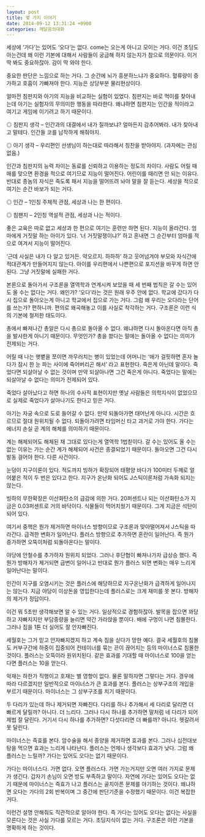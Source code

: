 ```yaml
---
layout: post
title: 몇 가지 이야기
date: 2014-09-12 13:31:24 +0900
categories: 깨달음의대화
---
```

세상에 ‘가다’는 있어도 ‘오다’는 없다. come는 오는게 아니고 모이는 거다. 이건 초딩도 아는건데 왜 이런 기본에 대해서 사람들이 궁금해 하지 않는지가 참으로 의문이다. 이거 딱 봐도 중요하잖아. 감이 딱 와야 한다. 

  


중요한 판단은 느낌으로 하는 거다. 그 순간에 뇌가 흥분하느냐가 중요하다. 혈류량이 증가하고 호흡이 가빠져야 한다. 지능은 상당부분 물리현상이다. 

  


얼마전 침판지와 아기의 지능을 비교하는 실험이 있었다. 침판지는 바로 먹이를 찾아내는데 아기는 실험자의 무의미한 행동을 따라한다. 왜냐하면 침판지는 인간을 적이라고 여기고 게임에 이기려고 하기 때문이다. 

  


◎ 침판지 생각 – 인간과의 대결에서 내가 질까보냐? 얼마든지 감추어봐라. 내가 찾아내고 말테다. 인간들 코를 납작하게 해줘야지. 

  


◎ 아기 생각 – 우리편인 선생님이 하는대로 따라해서 칭찬을 받아야지. (과자에는 관심없음.)

  


인간과 침판지의 능력 차이는 동료를 신뢰하고 이용하는 정도의 차이다. 사람도 어릴 때 매를 맞으면 환경을 적으로 여기므로 지능이 떨어진다. 어린이를 때리면 안 되는 이유다. 반대로 종놈의 자식은 죽도록 패서 지능을 떨어뜨려 놔야 말을 잘 듣는다. 세상을 적으로 여기는 순간 바보가 되는 거다. 

  


◎ 인간 – 1인칭 주체적 관점, 세상과 나는 한 편이다.  
      
◎ 침팬지 – 2인칭 역설적 관점, 세상과 나는 적이다. 

  


좋은 교육은 따로 없고 세상과 한 편으로 여기는 훈련만 하면 된다. 지능이 올라간다. 엄마에게 거짓말 하는 아이가 있다. ‘너 거짓말쟁이냐?’ 하고 혼내면 그 순간부터 엄마를 적으로 여겨서 지능이 떨어진다. 

  


‘근데 사실은 내가 다 알고 있거든. 약오르지. 하하하’ 하고 웃어넘겨야 부모와 자식간에 적대관계가 만들어지지 않는다. 아이를 우리편에서 나쁜편으로 포지션을 바꾸게 하면 안 된다. 그냥 거짓말에 실패한 거다. 

  


본론으로 돌아가서 구조론을 열역학과 연계시켜 보았을 때 세 번째 법칙은 갈 수는 있어도 올 수는 없다는 거다. 왜인가? ‘오다’라는 것은 원래 우주 안에 없다. 학교에 갔다가 다시 집으로 돌아오는게 아니고 학교에서 집으로 가는 거다. 그럼 왜 우리는 오다라는 단어를 쓰는가? 편하니까. 편의로 왜곡해놓고 이를 사실로 착각하는 거다. 구조론은 이런 식의 기본에 철저한 태도이다. 

  


총에서 빠져나간 총알은 다시 총으로 돌아올 수 없다. 왜냐하면 다시 돌아온다면 아직 총을 발사한게 아니기 때문이다. 무엇인가? 총을 쐈다는 말에는 돌아올 수 없다는 의미가 전제되는 거다. 

  


어릴 때 나는 햇볕을 쪼이면 까무러치는 병이 있었는데 어머니는 ‘애가 걸핏하면 혼자 놀다가 잠시 한 눈 파는 사이에 죽어버리곤 해서’ 라고 표현한다. 죽은게 아닌데 말이다. 죽었다면 되살아날 수 없는 것이며 만약 되살아나면 그건 죽은게 아니다. 죽었다는 말에는 되살아날 수 없다는 의미가 전제되어 있다. 

  


죽었다 살아났다고 하면 하나의 수사적 표현이지만 옛날 사람들은 의학지식이 없었으므로 실제로 죽었다가 살아나기도 한다고 믿은 거다. 

  


아기는 자궁 속으로 도로 들어갈 수 없다. 만약 되돌아가면 태어난게 아니다. 시간은 흐르므로 절대 원위치될 수 없다. 되돌아가려면 타임머신 타고 과거로 가야 한다. 가다는 에너지 손실 곧 계의 해체를 의미하기 때문이다. 

  


계는 해체되어도 해체된 채 그대로 있다는게 열역학 1법칟이다. 갈 수는 있어도 올 수는 없는 이유는 가는 순간 계가 해체되어 사건은 종결되었기 때문이다. 돌아오면 그건 다시 발동 걸어야 한다. 다른 사건이다. 

  


눈덩이 지구이론이 있다. 적도까지 빙하가 확장되어 태평양 바다가 100미터 두께로 얼어붙은 적이 두 번은 있다고 한다. 지구가 온난화 되어도 J스틱이론처럼 가속화 되지는 않는다. 

  


빙하의 무한확장은 이산화탄소의 급감에 의한 거다. 20퍼센트나 되는 이산화탄소가 지금은 0.03퍼센트로 거의 바닥이다. 식물들이 먹어치웠기 때문이다. 그게 지금은 석탄이 되어 있다.

  


여기서 중핵은 뭔가 제거하면 마이너스 방향이므로 구조론과 맞아떨어져서 J스틱을 따라간다. 급격한 변화가 일어난다. 플러스 방향으로 추가하면 혼란이 일어난다. 즉 뭔가 증가하면 오뚝이처럼 되돌아온다는 말이다. 

  


야당에 안철수를 추가하자 원위치 되었다. 그러나 후단협이 빠져나가자 급상승 했다. 즉 뭔가 방해자가 제거되면 급변이 일어나고 반대로 뭔가 플러스 되면 변화는 매우 느리게 일어난다는 말이다.

  


인간이 지구를 오염시키는 것은 플러스에 해당하므로 지구온난화가 급격하게 일어나지는 않는다. 지금 야당이 이상돈을 영입한다는데 플러스로는 크게 재미를 못 본다. 방해자의 제거가 정답이다. 

  


이건 뭐 5초만 생각해보면 알 수 있는 거다. 일상적으로 경험하잖아. 발목을 잡으면 꽈당 하고 자빠지지만 부담중량을 늘리면 약간 가라앉을 뿐이다. 배에 구멍이 나면 침몰한다. 그러나 짐을 1톤 더 실어도 잘 안자빠진다. 

  


세월호는 그거 믿고 안자빠지겠지 하고 계속 짐을 싣다가 망한 예다. 결국 세월호의 침몰도 커부구간에 하중이 집중되어 컨테이너를 묶는 끈이 끊어지는 등의 마이너스로 침몰한 것이다. 플러스는 오뚝이라 원위치된다. 같은 효과를 기대할 때 마이너스로 100을 얻는다면 플러스는 10을 얻는다. 

  


악재는 하한가 직행이고 호재는 별 영향이 없다. 물론 말하자면 그렇다는 거다. 경우에 따라 다르겠지만 일반적으로 마이너스가 큰 효과를 본다. 플러스는 상부구조의 개입을 부르기 때문이다. 마이너스는 그 상부구조를 치기 때문이다. 

  


두 다리가 있는데 하나 제거되면 자빠진다. 다리를 하나 추가해서 세 다리로 달리면 더 빠르게 달릴까? 아니다. 더 느리다. 그러나 다시 하나를 추가하면 말처럼 네 다리가 되어 제법 잘 달린다. 거기서 다시 하나를 추가하면? 다섯다리면 더 빠를까? 아니다. 헷갈려서 못 달린다. 

  


마이너스는 즉효를 본다. 암수술을 해서 종양을 제거하면 효과를 본다. 그러나 십전대보탕을 먹으면 효과는 느리게 나타난다. 플러스는 언제나 생각보다 효과가 낮다. 그럼 왜 플러스는 느릴까? 가다는 있어도 오다는 없기 때문이다. 

  


가다는 마이너스다. 가면 없다. 오면 플러스다. 가면 가는거지만 오면 여러 가지로 문제가 생긴다. 갑자기 손님이 오면 방도 부족하고 말이다. 자연에 가다는 있어도 오다는 없기 때문에 마이너스는 즉효가 나고 플러스는 골치아픈 문제를 야기하는 것이다. 왜냐하면 오다는 가다의 2회 반복이며 그 중간에 판단기준을 수정했기 때문이다. 이건 복잡한 거다.

  


이런건 설명 안해줘도 직관적으로 알아야 한다. 즉 가다는 있어도 오다는 없다는 사실을 모른다는 것은 사실 가다를 모르는 거다. 초딩지식이 없는 거다. 구조론은 이런 기본을 명확하게 하는 것이다.